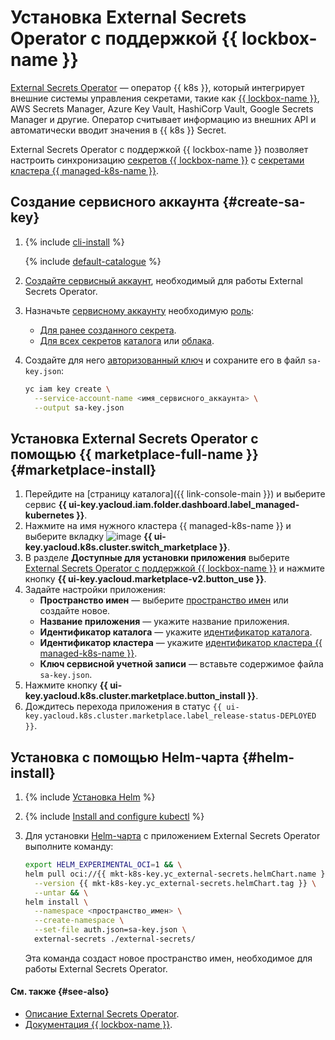# Установка External Secrets Operator с поддержкой {{ lockbox-name }}

[External Secrets Operator](/marketplace/products/yc/external-secrets) — оператор {{ k8s }}, который интегрирует внешние системы управления секретами, такие как [{{ lockbox-name }}](../../../lockbox/), AWS Secrets Manager, Azure Key Vault, HashiCorp Vault, Google Secrets Manager и другие. Оператор считывает информацию из внешних API и автоматически вводит значения в {{ k8s }} Secret.

External Secrets Operator с поддержкой {{ lockbox-name }} позволяет настроить синхронизацию [секретов {{ lockbox-name }}](../../../lockbox/concepts/secret.md) с [секретами](../../concepts/encryption.md) [кластера {{ managed-k8s-name }}](../../concepts/index.md#kubernetes-cluster).

## Создание сервисного аккаунта {#create-sa-key}

1. {% include [cli-install](../../../_includes/cli-install.md) %}

   {% include [default-catalogue](../../../_includes/default-catalogue.md) %}

1. [Создайте сервисный аккаунт](../../../iam/operations/sa/create.md), необходимый для работы External Secrets Operator.
1. Назначьте [сервисному аккаунту](../../../iam/concepts/users/service-accounts.md) необходимую [роль](../../../lockbox/security/index.md#service-roles):
   * [Для ранее созданного секрета](../../../lockbox/operations/secret-access.md).
   * [Для всех секретов](../../../iam/operations/sa/assign-role-for-sa.md) [каталога](../../../resource-manager/concepts/resources-hierarchy.md#folder) или [облака](../../../resource-manager/concepts/resources-hierarchy.md#cloud).
1. Создайте для него [авторизованный ключ](../../../iam/concepts/authorization/key.md) и сохраните его в файл `sa-key.json`:

   ```bash
   yc iam key create \
     --service-account-name <имя_сервисного_аккаунта> \
     --output sa-key.json
   ```

## Установка External Secrets Operator с помощью {{ marketplace-full-name }} {#marketplace-install}

1. Перейдите на [страницу каталога]({{ link-console-main }}) и выберите сервис **{{ ui-key.yacloud.iam.folder.dashboard.label_managed-kubernetes }}**.
1. Нажмите на имя нужного кластера {{ managed-k8s-name }} и выберите вкладку ![image](../../../_assets/marketplace.svg) **{{ ui-key.yacloud.k8s.cluster.switch_marketplace }}**.
1. В разделе **Доступные для установки приложения** выберите [External Secrets Operator с поддержкой {{ lockbox-name }}](/marketplace/products/yc/external-secrets) и нажмите кнопку **{{ ui-key.yacloud.marketplace-v2.button_use }}**.
1. Задайте настройки приложения:
   * **Пространство имен** — выберите [пространство имен](../../concepts/index.md#namespace) или создайте новое.
   * **Название приложения** — укажите название приложения.
   * **Идентификатор каталога** — укажите [идентификатор каталога](../../../resource-manager/operations/folder/get-id.md).
   * **Идентификатор кластера** — укажите [идентификатор кластера {{ managed-k8s-name }}](../kubernetes-cluster/kubernetes-cluster-list.md).
   * **Ключ сервисной учетной записи** — вставьте содержимое файла `sa-key.json`.
1. Нажмите кнопку **{{ ui-key.yacloud.k8s.cluster.marketplace.button_install }}**.
1. Дождитесь перехода приложения в статус `{{ ui-key.yacloud.k8s.cluster.marketplace.label_release-status-DEPLOYED }}`.

## Установка с помощью Helm-чарта {#helm-install}

1. {% include [Установка Helm](../../../_includes/managed-kubernetes/helm-install.md) %}
1. {% include [Install and configure kubectl](../../../_includes/managed-kubernetes/kubectl-install.md) %}
1. Для установки [Helm-чарта](https://helm.sh/docs/topics/charts/) с приложением External Secrets Operator выполните команду:

   ```bash
   export HELM_EXPERIMENTAL_OCI=1 && \
   helm pull oci://{{ mkt-k8s-key.yc_external-secrets.helmChart.name }} \
     --version {{ mkt-k8s-key.yc_external-secrets.helmChart.tag }} \
     --untar && \
   helm install \
     --namespace <пространство_имен> \
     --create-namespace \
     --set-file auth.json=sa-key.json \
     external-secrets ./external-secrets/
   ```

   Эта команда создаст новое пространство имен, необходимое для работы External Secrets Operator.

#### См. также {#see-also}

* [Описание External Secrets Operator](https://external-secrets.io/v0.8.1/provider/yandex-lockbox/).
* [Документация {{ lockbox-name }}](../../../lockbox/).